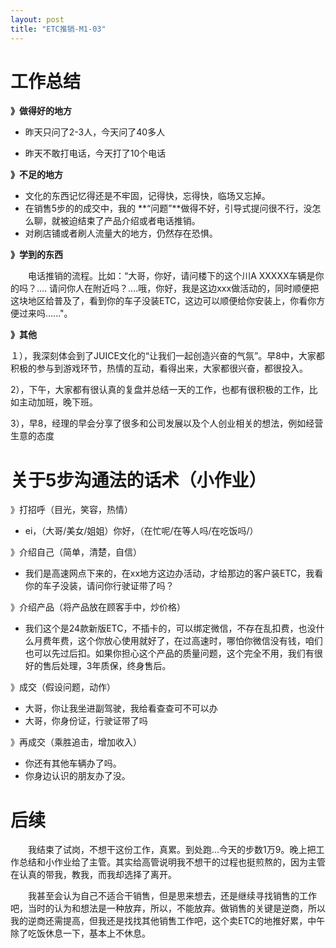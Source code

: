```yaml
---
layout: post
title: "ETC推销-M1-03"
---
```






# 工作总结



**》做得好的地方**

- 昨天只问了2-3人，今天问了40多人

- 昨天不敢打电话，今天打了10个电话



**》不足的地方**

- 文化的东西记忆得还是不牢固，记得快，忘得快，临场又忘掉。
- 在销售5步的的成交中，我的 **“问题”**做得不好，引导式提问很不行，没怎么聊，就被迫结束了产品介绍或者电话推销。
- 对刷店铺或者刷人流量大的地方，仍然存在恐惧。



**》学到的东西**

　　电话推销的流程。比如：“大哥，你好，请问楼下的这个川A XXXXX车辆是你的吗？.... 请问你人在附近吗？....哦，你好，我是这边xxx做活动的，同时顺便把这块地区给普及了，看到你的车子没装ETC，这边可以顺便给你安装上，你看你方便过来吗......"。



**》其他**

１），我深刻体会到了JUICE文化的“让我们一起创造兴奋的气氛”。早8中，大家都积极的参与到游戏环节，热情的互动，看得出来，大家都很兴奋，都很投入。

2），下午，大家都有很认真的复盘并总结一天的工作，也都有很积极的工作，比如主动加班，晚下班。

3），早8，经理的早会分享了很多和公司发展以及个人创业相关的想法，例如经营生意的态度	







# 关于5步沟通法的话术（小作业）



》打招呼（目光，笑容，热情）

- ei，（大哥/美女/姐姐）你好，（在忙呢/在等人吗/在吃饭吗/）

》介绍自己（简单，清楚，自信）

- 我们是高速网点下来的，在xx地方这边办活动，才给那边的客户装ETC，我看你的车子没装，请问你行驶证带了吗？

》介绍产品（将产品放在顾客手中，炒价格）

- 我们这个是24款新版ETC，不插卡的，可以绑定微信，不存在乱扣费，也没什么月费年费，这个你放心使用就好了，在过高速时，哪怕你微信没有钱，咱们也可以先过后扣。如果你担心这个产品的质量问题，这个完全不用，我们有很好的售后处理，3年质保，终身售后。

》成交（假设问题，动作）

- 大哥，你让我坐进副驾驶，我给看查查可不可以办
- 大哥，你身份证，行驶证带了吗

》再成交（乘胜追击，增加收入）

- 你还有其他车辆办了吗。
- 你身边认识的朋友办了没。



# 后续

　　我结束了试岗，不想干这份工作，真累。到处跑...今天的步数1万9。晚上把工作总结和小作业给了主管。其实给高管说明我不想干的过程也挺煎熬的，因为主管在认真的带我，教我，而我却选择了离开。

　　我甚至会认为自己不适合干销售，但是思来想去，还是继续寻找销售的工作吧，当时的认为和想法是一种放弃，所以，不能放弃。做销售的关键是逆商，所以我的逆商还需提高，但我还是找找其他销售工作吧，这个卖ETC的地推好累，中午除了吃饭休息一下，基本上不休息。